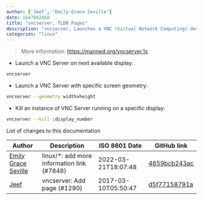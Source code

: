 ```yaml
---
author: ['Jeef', 'Emily Grace Seville']
date: 1647882468
title: "vncserver, TLDR Pages"
description: "vncserver, Launches a VNC (Virtual Network Computing) desktop."
categories: "linux"
---
```

> More information: <https://manned.org/vncserver.1x>.

- Launch a VNC Server on next available display:

```bash
vncserver
```

- Launch a VNC Server with specific screen geometry:

```bash
vncserver --geometry widthxheight
```

- Kill an instance of VNC Server running on a specific display:

```bash
vncserver --kill :display_number
```
List of changes to this documentation


Author | Description | ISO 8601 Date | GitHub link
------|-----|-----|-----
[Emily Grace Seville](mailto:emilyseville7cf@gmail.com) | linux/*: add more information link (#7848) | 2022-03-21T18:07:48 | [4659bcb243ac](https://github.com/tldr-pages/tldr/commit/4659bcb243ac572c9e0c95117097801f1e62bda4)
[Jeef](mailto:jeeftor@users.noreply.github.com) | vncserver: Add page (#1290) | 2017-03-10T05:50:47 | [d5f77158791a](https://github.com/tldr-pages/tldr/commit/d5f77158791a817b1c171299256ecc6e86e6d60f)

